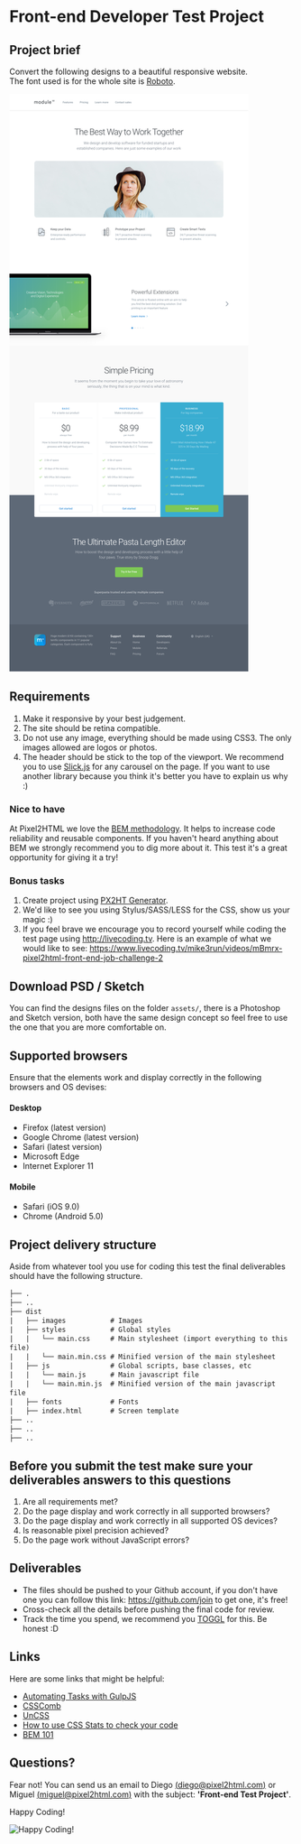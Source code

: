 # Front-end Developer Test Project

## Project brief

Convert the following designs to a beautiful responsive website.  
The font used is for the whole site is
[Roboto](https://www.google.com/fonts#UsePlace:use/Collection:Roboto).

![preview](preview.png)

## Requirements

1. Make it responsive by your best judgement.
2. The site should be retina compatible.
3. Do not use any image, everything should be made using CSS3. The only images
allowed are logos or photos.
4. The header should be stick to the top of the viewport. We recommend you to
use [Slick.js](http://kenwheeler.github.io/slick/) for any carousel on the page.
If you want to use another library because you think it's better you have to
explain us why :)

### Nice to have

At Pixel2HTML we love the [BEM methodology](https://en.bem.info/methodology/).
It helps to increase code reliability and reusable components. If you haven't
heard anything about BEM we strongly recommend you to dig more about it. This
test it's a great opportunity for giving it a try!

### Bonus tasks

1. Create project using [PX2HT Generator](https://github.com/Pixel2HTML/pixel2html-generator).
2. We'd like to see you using Stylus/SASS/LESS for the CSS, show us your magic :)
3. If you feel brave we encourage you to record yourself while coding the test 
page using http://livecoding.tv. Here is an example of what we would like to see: https://www.livecoding.tv/mike3run/videos/mBmrx-pixel2html-front-end-job-challenge-2

## Download PSD / Sketch

You can find the designs files on the folder `assets/`, there is a Photoshop and Sketch version, both have the same design concept so feel free to use the one that you are more comfortable on.

## Supported browsers

Ensure that the elements work and display correctly in the following browsers
and OS devises:

#### Desktop

- Firefox       (latest version)
- Google Chrome (latest version)
- Safari        (latest version)
- Microsoft Edge
- Internet Explorer 11

#### Mobile

- Safari (iOS 9.0)
- Chrome (Android 5.0)

## Project delivery structure

Aside from whatever tool you use for coding this test the final deliverables
should have the following structure.

~~~
├── .
├── ..
├── dist
|   ├── images           # Images
|   ├── styles           # Global styles
|   |   └── main.css     # Main stylesheet (import everything to this file)
|   |   └── main.min.css # Minified version of the main stylesheet
|   ├── js               # Global scripts, base classes, etc
|   |   └── main.js      # Main javascript file
|   |   └── main.min.js  # Minified version of the main javascript file
|   ├── fonts            # Fonts
|   ├── index.html       # Screen template
├── ..
├── ..
├── ..
~~~

## Before you submit the test make sure your deliverables answers to this questions

1. Are all requirements met?
2. Do the page display and work correctly in all supported browsers?
3. Do the page display and work correctly in all supported OS devices?
4. Is reasonable pixel precision achieved?
5. Do the page work without JavaScript errors?

## Deliverables

- The files should be pushed to your Github account, if you don't have one you
can follow this link: https://github.com/join to get one, it's free!
- Cross-check all the details before pushing the final code for review.
- Track the time you spend, we recommend you [TOGGL](https://www.toggl.com/) for
this. Be honest :D

## Links

Here are some links that might be helpful:

- [Automating Tasks with GulpJS](https://scotch.io/tutorials/automate-your-tasks-easily-with-gulp-js)
- [CSSComb](https://github.com/csscomb/csscomb.js)
- [UnCSS](https://github.com/giakki/uncss)
- [How to use CSS Stats to check your code](http://webdesign.tutsplus.com/tutorials/understanding-css-stats-how-to-make-the-most-of-the-numbers--cms-22756)
- [BEM 101](https://css-tricks.com/bem-101/)

## Questions?

Fear not! You can send us an email to Diego [(diego@pixel2html.com)](mailto:diego@pixel2html.com)
or Miguel [(miguel@pixel2html.com)](mailto:miguel@pixel2html.com) with the subject:
**'Front-end Test Project'**.

Happy Coding!

![Happy Coding!](http://tclhost.com/RWyB4eL.gif)
